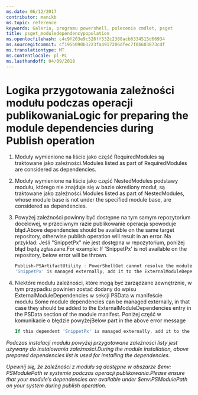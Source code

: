```yaml
---
ms.date: 06/12/2017
contributor: manikb
ms.topic: reference
keywords: Galeria, programu powershell, polecenia cmdlet, psget
title: psget_moduledependencypopulation
ms.openlocfilehash: c4c9f203e9c526ff532c2388acb6334515d66934
ms.sourcegitcommit: cf195b090b3223fa4917206dfec7f0b603873cdf
ms.translationtype: MT
ms.contentlocale: pl-PL
ms.lasthandoff: 04/09/2018
---
```

# <a name="logic-for-preparing-the-module-dependencies-during-publish-operation"></a><span data-ttu-id="dc889-103">Logika przygotowania zależności modułu podczas operacji publikowania</span><span class="sxs-lookup"><span data-stu-id="dc889-103">Logic for preparing the module dependencies during Publish operation</span></span>
1.  <span data-ttu-id="dc889-104">Moduły wymienione na liście jako część RequiredModules są traktowane jako zależności.</span><span class="sxs-lookup"><span data-stu-id="dc889-104">Modules listed as part of RequiredModules are considered as dependencies.</span></span>
2.  <span data-ttu-id="dc889-105">Moduły wymienione na liście jako część NestedModules podstawy modułu, którego nie znajduje się w bazie określony moduł, są traktowane jako zależności.</span><span class="sxs-lookup"><span data-stu-id="dc889-105">Modules listed as part of NestedModules, whose module base is not under the specified module base, are considered as dependencies.</span></span>

3.  <span data-ttu-id="dc889-106">Powyżej zależności powinny być dostępne na tym samym repozytorium docelowej, w przeciwnym razie publikowanie operacja spowoduje błąd.</span><span class="sxs-lookup"><span data-stu-id="dc889-106">Above dependencies should be available on the same target repository, otherwise publish operation will result in an error.</span></span>
    <span data-ttu-id="dc889-107">Na przykład: Jeśli "SnippetPx" nie jest dostępna w repozytorium, poniżej błąd będą zgłaszane.</span><span class="sxs-lookup"><span data-stu-id="dc889-107">For example: If 'SnippetPx' is not available on the repository, below error will be thrown.</span></span>
    ```powershell
    Publish-PSArtifactUtility : PowerShellGet cannot resolve the module dependency 'SnippetPx' of the module 'TypePx' on the repository 'LocalRepo'. Verify that the dependent module 'SnippetPx' is available in the repository 'LocalRepo'. If this dependent
    'SnippetPx' is managed externally, add it to the ExternalModuleDependencies entry in the PSData section of the module manifest.
    ```
4.  <span data-ttu-id="dc889-108">Niektóre modułu zależności, które mogą być zarządzane zewnętrznie, w tym przypadku powinien zostać dodany do wpisu ExternalModuleDependencies w sekcji PSData w manifeście modułu.</span><span class="sxs-lookup"><span data-stu-id="dc889-108">Some module dependencies can be managed externally, in that case they should be added to the ExternalModuleDependencies entry in the PSData section of the module manifest.</span></span>
    <span data-ttu-id="dc889-109">Poniżej część w komunikacie o błędzie powyżej</span><span class="sxs-lookup"><span data-stu-id="dc889-109">Below part in the above error message</span></span>
    ```powershell
    If this dependent 'SnippetPx' is managed externally, add it to the ExternalModuleDependencies entry in the PSData section of the module manifest.
    ```

<span data-ttu-id="dc889-110">*Podczas instalacji modułu powyżej przygotowane zależności listy jest używany do instalowania zależności.*</span><span class="sxs-lookup"><span data-stu-id="dc889-110">*During the module installation, above prepared dependencies list is used for installing the dependencies.*</span></span>

<span data-ttu-id="dc889-111">*Upewnij się, że zależności z modułu są dostępne w obszarze $env: PSModulePath w systemie podczas operacji publikowania.*</span><span class="sxs-lookup"><span data-stu-id="dc889-111">*Please ensure that your module’s dependencies are available under $env:PSModulePath on your system during publish operation.*</span></span>